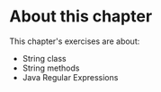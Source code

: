 # About this chapter

This chapter's exercises are about:
- String class
- String methods
- Java Regular Expressions
